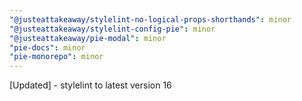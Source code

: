 ```yaml
---
"@justeattakeaway/stylelint-no-logical-props-shorthands": minor
"@justeattakeaway/stylelint-config-pie": minor
"@justeattakeaway/pie-modal": minor
"pie-docs": minor
"pie-monorepo": minor
---
```


[Updated] - stylelint to latest version 16
